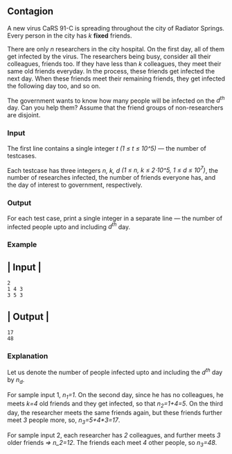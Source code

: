 ## **Contagion**
A new virus CaRS 91-C is spreading throughout the city of Radiator Springs. Every person in the city has _k_ **fixed** friends. 

There are only _n_ researchers in the city hospital. On the first day, all of them get infected by the virus. The researchers being busy, consider all their colleagues, friends too. If they have less than _k_ colleagues, they meet their same old friends everyday. In the process, these friends get infected the next day. When these friends meet their remaining friends, they get infected the following day too, and so on.

The government wants to know how many people will be infected on the _d<sup>th</sup>_ day. Can you help them?
Assume that the friend groups of non-researchers are disjoint.

### **Input**
The first line contains a single integer _t_ _(1 &le; t &le; 10^5)_ — the number of testcases.

Each testcase has three integers _n, k, d_ _(1 &le; n, k &le; 2&sdot;10^5, 1 &le; d &le; 10<sup>7</sup>)_, the number of researches infected, the number of friends everyone has, and the day of interest to government, respectively.


### **Output**
For each test case, print a single integer in a separate line — the number of infected people upto and including _d<sup>th</sup>_ day.

### **Example**

| Input |
---
```
2
1 4 3
3 5 3
```
| Output |
---
```
17
48
```


### **Explanation**
Let us denote the number of people infected upto and including the _d<sup>th</sup>_ day by _n<sub>d</sub>_.

For sample input 1, _n<sub>1</sub>=1_. On the second day, since he has no colleagues, he meets _k=4_ old friends and they get infected, so that _n<sub>2</sub>=1+4=5_. On the third day, the researcher meets the same friends again, but these friends further meet _3_ people more, so, _n<sub>3</sub>=5+4*3=17_.

For sample input 2, each researcher has _2_ colleagues, and further meets _3_ older friends _&rArr; n_2=12_. The friends each meet _4_ other people, so _n<sub>3</sub>=48_.